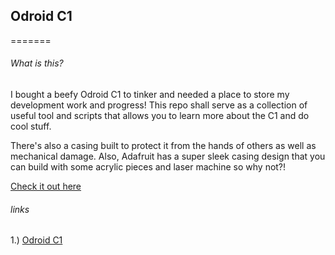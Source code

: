 ## Odroid C1
=======

###### What is this?

I bought a beefy Odroid C1 to tinker and needed a place to store my development work and progress! This repo shall serve as a collection of useful tool and scripts that allows you to learn more about the C1 and do cool stuff.

There's also a casing built to protect it from the hands of others as well as mechanical damage. Also, Adafruit has a super sleek casing design that you can build with some acrylic pieces and laser machine so why not?!

[Check it out here](/casing)

###### links

1.) [Odroid C1](http://www.hardkernel.com/main/products/prdt_info.php?g_code=G141578608433)
